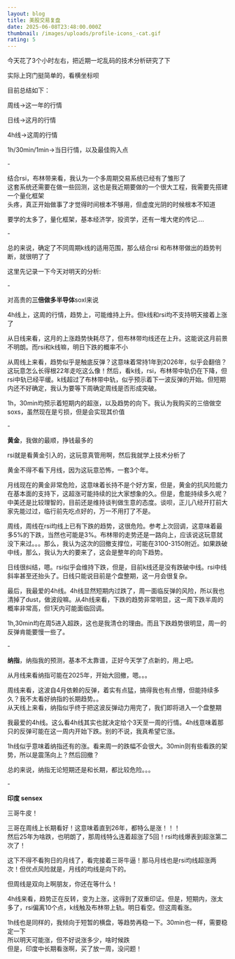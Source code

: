 ```yaml
---
layout: blog
title: 美股交易复盘
date: 2025-06-08T23:48:00.000Z
thumbnail: /images/uploads/profile-icons_-cat.gif
rating: 5
---
```

今天花了3个小时左右，把近期一坨乱码的技术分析研究了下

实际上窍门挺简单的，看横坐标呗

目前总结如下：

周线->这一年的行情

日线->这月的行情

4h线->这周的行情

1h/30min/1min->当日行情，以及最佳购入点

\-

结合rsi，布林带来看，我认为一个多周期交易系统已经有了雏形了\
这套系统还需要在做一些回测，这也是我近期要做的一个很大工程，我需要先搭建一个量化框架\
头疼，真正开始做事了才觉得时间根本不够用，但虚度光阴的时候根本不知道

要学的太多了，量化框架，基本经济学，投资学，还有一堆大佬的传记....

\-

总的来说，确定了不同周期k线的适用范围，那么结合rsi 和布林带做出的趋势判断，就很明了了

这里先记录一下今天对明天的分析:

\-

对高贵的**三倍做多半导体**soxl来说

4h线上，这周的行情，趋势上，可能维持上升。但k线和rsi均不支持明天接着上涨了

从日线来看，这月的上涨趋势快耗尽了，但布林带均线还在上升。这能说这月前景不明朗。而rsi和k线嘛，明日下跌的概率不小

从周线上来看，趋势似乎是触底反弹？这意味着常持1年到2026年，似乎会翻倍？这玩意怎么长得根22年走吃这么像！然后，看k线，rsi，布林带中轨仍在下降，但rsi中轨已经平缓。k线超过了布林带中轨，似乎预示着下一波反弹的开始。但短期内还不好确定，我认为要等下周确定周线是否形成突破。

1h，30min均预示着短期内的超涨，以及趋势的向下。我认为我购买的三倍做空soxs，虽然现在是亏损，但是会实现其价值

\-

**黄金**，我做的最顺，挣钱最多的

rsi就是看黄金引入的，这玩意真管用啊，然后我就学上技术分析了

黄金不得不看下月线，因为这玩意恐怖，一套3个年。

月线现在的黄金非常危险，这意味着长持不是个好方案，但是，黄金的抗风险能力在基本面的支持下，这超涨可能持续的比大家想象的久。但是，愈能持续多久呢？中美还是比较理智的，目前还是维持谈判做生意的态度。谈呗，正儿八经开打前大家先能过过，临行前先吃点好的，万一不用打了不是。

周线，周线在rsi均线上已有下跌的趋势，这很危险。参考上次回调，这意味着最多5%的下跌，当然也可能是3%。布林带的走势还是一路向上，应该说这玩意就没下来过。。。那么，我认为这次的回撤支撑位，可能在3100-3150附近。如果跌破中线，那么，我认为大的要来了，这会是整年的向下趋势。

日线很纠结，嗯。rsi似乎会维持下跌，但是，目前k线还是没有跌破中线。rsi中线斜率甚至还抬头了。日线只能说目前是个盘整期，这一月会很复杂。

最后，我最爱的4h线。4h线显然短期内过跌了，周一面临反弹的风险，所以我也清掉了dust，做波段嘛。从4h线来看，下跌的趋势非常明显，这一周下跌半周的概率非常高，但1天内可能面临回调。

1h,30min均在周5进入超跌，这也是我清仓的理由。而且下跌趋势很明显，周一的反弹肯能要慢一些了。

\-

**纳指**，纳指我的预测，基本不太靠谱，正好今天学了点新的，用上吧。

从月线来看纳指可能在2025年，开始大回撤，嗯。。。

周线来看，这波自4月依赖的反弹，着实有点猛，搞得我也有点懵，但能持续多久？我不太看好纳指的长期趋势。。\
从天线上来看，纳指似乎终于把这波反弹动力用完了，我们即将进入一个盘整期

我最爱的4h线。这么看4h线其实也就决定给个3天至一周的行情。4h线意味着那只的反弹可能在这一周内开始下跌。别的不说，我真希望它涨。

1h线似乎意味着纳指还有的涨。看来周一的跌幅不会很大。30min则有些看跌的架势，所以是震荡向上？然后回撤？

总的来说，纳指无论短期还是和长期，都比较危险。。。

\-

**印度 sensex**

三哥牛皮！

三哥在周线上长期看好！这意味着直到26年，都特么是涨！！！\
然后25年为啥跌，也明朗了，那周线特么连着超涨了5回！rsi均线爆表到超涨第二次了！

这下不得不看狗日的月线了，看完接着三哥牛逼！那马月线也是rsi均线超涨两次！但优点风险就是，月线的均线是向下的。

但周线是双向上啊朋友，你还在等什么！

4h线来看，趋势正在反转，变为上涨，这得到了双重印证。但是，短期内，涨太多了，rsi偏离10个点，k线触及布林带上轨。明日看空。但这周看涨。

1h线也是同样的，我倾向于短暂的横盘，等趋势再稳一下。30min也一样，需要稳定一下\
所以明天可能涨，但不好说涨多少，啥时候跌\
但是，印度中长期看涨啊，买了放一周，没问题！
